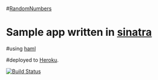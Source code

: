#[RandomNumbers](http://randomnumbers.heroku.com)

# Sample app written in [sinatra](http://www.sinatrab.com)

#using [haml](http://haml-lang.com)

#deployed to [Heroku](http://heroku.com).

[![Build Status](https://secure.travis-ci.org/jmeridth/randomnumbers.png?branch=master)](http://travis-ci.org/#!/jmeridth/randomnumbers)
